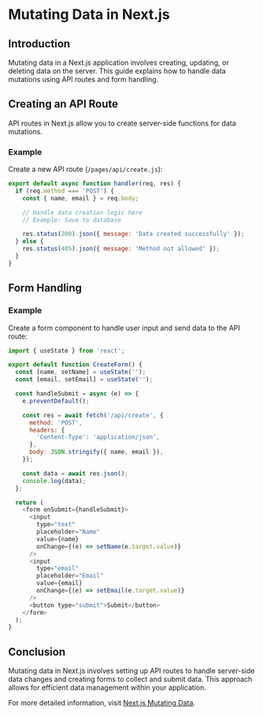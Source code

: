 # Mutating Data in Next.js

## Introduction

Mutating data in a Next.js application involves creating, updating, or deleting data on the server. This guide explains how to handle data mutations using API routes and form handling.

## Creating an API Route

API routes in Next.js allow you to create server-side functions for data mutations.

### Example

Create a new API route (`/pages/api/create.js`):

```javascript
export default async function handler(req, res) {
  if (req.method === 'POST') {
    const { name, email } = req.body;

    // Handle data creation logic here
    // Example: Save to database

    res.status(200).json({ message: 'Data created successfully' });
  } else {
    res.status(405).json({ message: 'Method not allowed' });
  }
}
```

## Form Handling

### Example

Create a form component to handle user input and send data to the API route:

```javascript
import { useState } from 'react';

export default function CreateForm() {
  const [name, setName] = useState('');
  const [email, setEmail] = useState('');

  const handleSubmit = async (e) => {
    e.preventDefault();

    const res = await fetch('/api/create', {
      method: 'POST',
      headers: {
        'Content-Type': 'application/json',
      },
      body: JSON.stringify({ name, email }),
    });

    const data = await res.json();
    console.log(data);
  };

  return (
    <form onSubmit={handleSubmit}>
      <input
        type="text"
        placeholder="Name"
        value={name}
        onChange={(e) => setName(e.target.value)}
      />
      <input
        type="email"
        placeholder="Email"
        value={email}
        onChange={(e) => setEmail(e.target.value)}
      />
      <button type="submit">Submit</button>
    </form>
  );
}
```

## Conclusion

Mutating data in Next.js involves setting up API routes to handle server-side data changes and creating forms to collect and submit data. This approach allows for efficient data management within your application.

For more detailed information, visit [Next.js Mutating Data](https://nextjs.org/learn/dashboard-app/mutating-data).